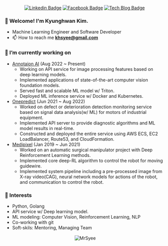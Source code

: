 <div align=center>

[![Linkedin Badge](https://img.shields.io/badge/-LinkedIn-blue?style=flat-square&logo=Linkedin&logoColor=white&link=https://www.linkedin.com/in/kyunghwan-kim-0739a314a/)](https://www.linkedin.com/in/kyunghwan-kim-0739a314a/) 
[![Facebook Badge](https://img.shields.io/badge/-Facebook-1877f2?style=flat-square&logo=facebook&logoColor=white&link=https://www.facebook.com/blue2856)](https://www.facebook.com/blue2856)
[![Tech Blog Badge](http://img.shields.io/badge/-Tech%20blog-black?style=flat-square&logo=github&link=https://mrsyee.github.io/)](https://mrsyee.github.io/) 
</div>

### 👋 Welcome! I'm Kyunghwan Kim.
- Machine Learning Engineer and Software Developer
- 📫 How to reach me **khsyee@gmail.com**
### 🔭 I’m currently working on
- [Annotaion AI](https://www.annotation-ai.com/) (Aug 2022 ~ Present)
  - Working on API service for image processing features based on deep learning models.
  - Implemented applications of state-of-the-art computer vision foundation models.
  - Served fast and scalable ML model w/ Triton.
  - Deployed ML inference service w/ Docker and Kubernetes.
- [Onepredict](https://onepredict.ai/) (Jun 2021 ~ Aug 2022)
  - Worked on defect or deterioration detection monitoring service based on signal data analysis(w/ ML) for motors of industrial equipment.
  - Implemented API server to provide diagnostic algorithms and ML model results in real-time.
  - Constructed and deployed the entire service using AWS ECS, EC2 LoadBalancer, Route53, and CloudFormation.
- [Medipixel](https://www.medipixel.io/) (Jan 2019 ~ Jun 2021)
  - Worked on an automatic surgical manipulator project with Deep Reinforcement Learning methods.
  - Implemented core deep-RL algorithm to control the robot for moving guidewire.
  - Implemented system pipeline including a pre-processed image from X-ray video(CAG), neural network models for actions of the robot, and communication to control the robot.
### 🌱 Interests
- Python, Golang
- API service w/ Deep learning model.
- ML modeling: Computer Vision, Reinforcement Learning, NLP
- Co-working with git
- Soft-skils: Mentoring, Managing Team

<p align="center">&nbsp;<img align="center" src="https://github-readme-stats.vercel.app/api?username=mrsyee&show_icons=true" alt="MrSyee"/></p>
